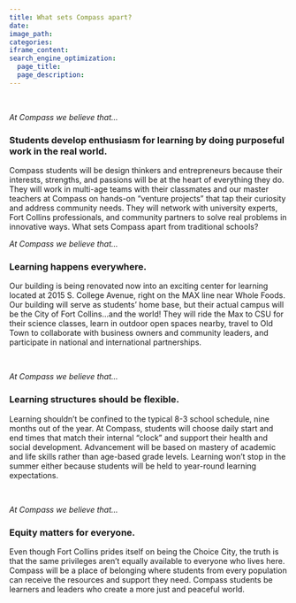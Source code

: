 ```yaml
---
title: What sets Compass apart?
date:
image_path:
categories:
iframe_content:
search_engine_optimization:
  page_title:
  page_description:
---
```


&nbsp;

*At Compass we believe that...*

### Students develop enthusiasm for learning by doing purposeful work in the real world.

Compass students will be design thinkers and entrepreneurs because their interests, strengths, and passions will be at the heart of everything they do. They will work in multi-age teams with their classmates and our master teachers at Compass on hands-on “venture projects” that tap their curiosity and address community needs. They will network with university experts, Fort Collins professionals, and community partners to solve real problems in innovative ways. What sets Compass apart from traditional schools?

*At Compass we believe that...*

### Learning happens everywhere.

Our building is being renovated now into an exciting center for learning located at 2015 S. College Avenue, right on the MAX line near Whole Foods. Our building will serve as students’ home base, but their actual campus will be the City of Fort Collins...and the world! They will ride the Max to CSU for their science classes, learn in outdoor open spaces nearby, travel to Old Town to collaborate with business owners and community leaders, and participate in national and international partnerships.

&nbsp;

*At Compass we believe that...*

### Learning structures should be flexible.

Learning shouldn’t be confined to the typical 8-3 school schedule, nine months out of the year. At Compass, students will choose daily start and end times that match their internal “clock” and support their health and social development. Advancement will be based on mastery of academic and life skills rather than age-based grade levels. Learning won’t stop in the summer either because students will be held to year-round learning expectations.

&nbsp;

*At Compass we believe that...*

### Equity matters for everyone.

Even though Fort Collins prides itself on being the Choice City, the truth is that the same privileges aren’t equally available to everyone who lives here. Compass will be a place of belonging where students from every population can receive the resources and support they need. Compass students be learners and leaders who create a more just and peaceful world.